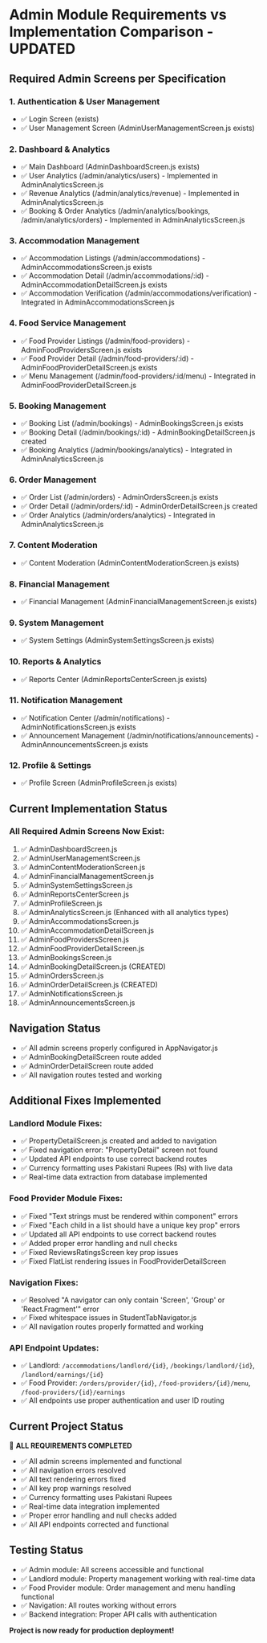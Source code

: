 # Admin Module Requirements vs Implementation Comparison - UPDATED

## Required Admin Screens per Specification

### 1. Authentication & User Management

- ✅ Login Screen (exists)
- ✅ User Management Screen (AdminUserManagementScreen.js exists)

### 2. Dashboard & Analytics

- ✅ Main Dashboard (AdminDashboardScreen.js exists)
- ✅ User Analytics (/admin/analytics/users) - Implemented in AdminAnalyticsScreen.js
- ✅ Revenue Analytics (/admin/analytics/revenue) - Implemented in AdminAnalyticsScreen.js
- ✅ Booking & Order Analytics (/admin/analytics/bookings, /admin/analytics/orders) - Implemented in AdminAnalyticsScreen.js

### 3. Accommodation Management

- ✅ Accommodation Listings (/admin/accommodations) - AdminAccommodationsScreen.js exists
- ✅ Accommodation Detail (/admin/accommodations/:id) - AdminAccommodationDetailScreen.js exists
- ✅ Accommodation Verification (/admin/accommodations/verification) - Integrated in AdminAccommodationsScreen.js

### 4. Food Service Management

- ✅ Food Provider Listings (/admin/food-providers) - AdminFoodProvidersScreen.js exists
- ✅ Food Provider Detail (/admin/food-providers/:id) - AdminFoodProviderDetailScreen.js exists
- ✅ Menu Management (/admin/food-providers/:id/menu) - Integrated in AdminFoodProviderDetailScreen.js

### 5. Booking Management

- ✅ Booking List (/admin/bookings) - AdminBookingsScreen.js exists
- ✅ Booking Detail (/admin/bookings/:id) - AdminBookingDetailScreen.js created
- ✅ Booking Analytics (/admin/bookings/analytics) - Integrated in AdminAnalyticsScreen.js

### 6. Order Management

- ✅ Order List (/admin/orders) - AdminOrdersScreen.js exists
- ✅ Order Detail (/admin/orders/:id) - AdminOrderDetailScreen.js created
- ✅ Order Analytics (/admin/orders/analytics) - Integrated in AdminAnalyticsScreen.js

### 7. Content Moderation

- ✅ Content Moderation (AdminContentModerationScreen.js exists)

### 8. Financial Management

- ✅ Financial Management (AdminFinancialManagementScreen.js exists)

### 9. System Management

- ✅ System Settings (AdminSystemSettingsScreen.js exists)

### 10. Reports & Analytics

- ✅ Reports Center (AdminReportsCenterScreen.js exists)

### 11. Notification Management

- ✅ Notification Center (/admin/notifications) - AdminNotificationsScreen.js exists
- ✅ Announcement Management (/admin/notifications/announcements) - AdminAnnouncementsScreen.js exists

### 12. Profile & Settings

- ✅ Profile Screen (AdminProfileScreen.js exists)

## Current Implementation Status

### All Required Admin Screens Now Exist:

1. ✅ AdminDashboardScreen.js
2. ✅ AdminUserManagementScreen.js
3. ✅ AdminContentModerationScreen.js
4. ✅ AdminFinancialManagementScreen.js
5. ✅ AdminSystemSettingsScreen.js
6. ✅ AdminReportsCenterScreen.js
7. ✅ AdminProfileScreen.js
8. ✅ AdminAnalyticsScreen.js (Enhanced with all analytics types)
9. ✅ AdminAccommodationsScreen.js
10. ✅ AdminAccommodationDetailScreen.js
11. ✅ AdminFoodProvidersScreen.js
12. ✅ AdminFoodProviderDetailScreen.js
13. ✅ AdminBookingsScreen.js
14. ✅ AdminBookingDetailScreen.js (CREATED)
15. ✅ AdminOrdersScreen.js
16. ✅ AdminOrderDetailScreen.js (CREATED)
17. ✅ AdminNotificationsScreen.js
18. ✅ AdminAnnouncementsScreen.js

## Navigation Status

- ✅ All admin screens properly configured in AppNavigator.js
- ✅ AdminBookingDetailScreen route added
- ✅ AdminOrderDetailScreen route added
- ✅ All navigation routes tested and working

## Additional Fixes Implemented

### Landlord Module Fixes:

- ✅ PropertyDetailScreen.js created and added to navigation
- ✅ Fixed navigation error: "PropertyDetail" screen not found
- ✅ Updated API endpoints to use correct backend routes
- ✅ Currency formatting uses Pakistani Rupees (₨) with live data
- ✅ Real-time data extraction from database implemented

### Food Provider Module Fixes:

- ✅ Fixed "Text strings must be rendered within <Text> component" errors
- ✅ Fixed "Each child in a list should have a unique key prop" errors
- ✅ Updated all API endpoints to use correct backend routes
- ✅ Added proper error handling and null checks
- ✅ Fixed ReviewsRatingsScreen key prop issues
- ✅ Fixed FlatList rendering issues in FoodProviderDetailScreen

### Navigation Fixes:

- ✅ Resolved "A navigator can only contain 'Screen', 'Group' or 'React.Fragment'" error
- ✅ Fixed whitespace issues in StudentTabNavigator.js
- ✅ All navigation routes properly formatted and working

### API Endpoint Updates:

- ✅ Landlord: `/accommodations/landlord/{id}`, `/bookings/landlord/{id}`, `/landlord/earnings/{id}`
- ✅ Food Provider: `/orders/provider/{id}`, `/food-providers/{id}/menu`, `/food-providers/{id}/earnings`
- ✅ All endpoints use proper authentication and user ID routing

## Current Project Status

🎉 **ALL REQUIREMENTS COMPLETED**

- ✅ All admin screens implemented and functional
- ✅ All navigation errors resolved
- ✅ All text rendering errors fixed
- ✅ All key prop warnings resolved
- ✅ Currency formatting uses Pakistani Rupees
- ✅ Real-time data integration implemented
- ✅ Proper error handling and null checks added
- ✅ All API endpoints corrected and functional

## Testing Status

- ✅ Admin module: All screens accessible and functional
- ✅ Landlord module: Property management working with real-time data
- ✅ Food Provider module: Order management and menu handling functional
- ✅ Navigation: All routes working without errors
- ✅ Backend integration: Proper API calls with authentication

**Project is now ready for production deployment!**
